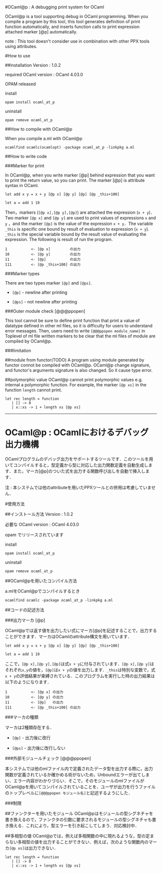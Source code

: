 #OCaml@p : A debugging print system for OCaml

OCaml@p is a tool supporting debug in OCaml programming. When you compile a program by this tool, this tool generates definition of print function automatically, and inserts function calls to print expression attached marker [@p] automatically.

note : This tool doesn't consider use in combination with other PPX tools using attributes.

#How to use

##installation
Version : 1.0.2

required OCaml version : OCaml 4.03.0

OPAM released

install

```
opam install ocaml_at_p
```

uninstall

```
opam remove ocaml_at_p
```

##How to compile with OCaml@p

When you compile a.ml with OCaml@p

```
ocamlfind ocamlc(ocamlopt) -package ocaml_at_p -linkpkg a.ml
```

##How to write code

###Marker for print

In OCaml@p, when you write marker [@p] behind expression that you want to print the return value, so you can print. The marker [@p] is attribute syntax in OCaml.

```
let add x y = x + y [@p x] [@p y] [@p] [@p _this+100]

let a = add 1 10
```

Then，markers (`[@p x],[@p y],[@p]`) are attached the expression (`x + y`)．Two marker `[@p x]` and `[@p y]` are used to print values of expressions `x` and `y` ，and the marker `[@p]` is the value of the expression `x + y`．The variable `_this` is specific one bound by result of evaluation to expression (`x + y`). `_this` is the special variable bound by the result value of evaluating the expression. The following is result of run the program.

```
1 			<- [@p x]         の出力
10			<- [@p y]         の出力
11			<- [@p]           の出力
111         <- [@p _this+100] の出力
```

###Marker types

There are two types marker `[@p]` and `[@ps]`.

* `[@p]` - newline after printing

* `[@ps]` - not newline after printing

###Outer module check [@@@ppopen]

This tool cannot be sure to define print function that print a value of datatype defined in other ml files, so it is difficulty for users to understand error messages. Then, users need to write `[@@@ppopen module_name]` in Toplevel of ml file written markers to be clear that the ml files of module are compiled by OCaml@p.

###limitation

##module from functor(TODO)
A program using module generated by functor connot be compiled with OCaml@p. OCaml@p change signature, and functor's arguments signature is also changed. So it cause type error.

##polymorphic value
OCaml@p cannot print polymorphic values e.g. internal a polymorphic function. For example, the marker `[@p xs]` in the function `length` cannot print.

```
let rec length = function
   | [] -> 0
   | x::xs -> 1 + length xs [@p xs]
```

---

# OCaml@p : OCamlにおけるデバッグ出力機構 

OCamlプログラムのデバッグ出力をサポートするツールです．このツールを用いてコンパイルすると，型定義から型に対応した出力関数定義を自動生成します．また，マーカ[@p]のついた式を出力する関数呼び出しを自動で挿入します．

注 : 本システムでは他のattributeを用いたPPXツールとの併用は考慮していません．

#使用方法

##インストール方法
Version : 1.0.2

必要な OCaml version : OCaml 4.03.0

opam でリリースされています

install

```
opam install ocaml_at_p
```

uninstall

```
opam remove ocaml_at_p
```

##OCaml@pを用いたコンパイル方法

a.mlをOCaml@pでコンパイルするとき

```
ocamlfind ocamlc -package ocaml_at_p -linkpkg a.ml
```

##コードの記述方法

###出力マーカ [@p]

OCaml@pでは返す値を出力したい式にマーカ[@p]を記述することで，出力することができます．マーカはOCamlのattribute構文を用いています．


```
let add x y = x + y [@p x] [@p y] [@p] [@p _this+100]

let a = add 1 10
```

ここで，`[@p x],[@p y],[@p]`は式`x + y`に付与されています．`[@p x],[@p y]`はそれぞれ`x,y`の値を，`[@p]`は`x + y`の値を出力します．`_this`は特別な変数で，式`x + y`の評価結果が束縛されている．このプログラムを実行した時の出力結果は以下のようになります．

```
1 			<- [@p x] の出力
10			<- [@p y] の出力
11			<- [@p]   の出力
111         <- [@p _this+100] の出力
```

###マーカの種類

マーカは2種類存在する．

* `[@p]` - 出力後に改行

* `[@ps]` - 出力後に改行しない

###外部モジュールチェック [@@@ppopen]

本システムでは他のmlファイル内で定義されたデータ型を出力する際に，出力関数が定義されているか確かめる術がないため，Unboundエラーが出てしまい、エラー内容がわかりづらい．そこで，そのモジュールのmlファイルがOCaml@pを用いてコンパイルされていることを、ユーザが出力を行うファイルのトップレベルに`[@@@ppopen モジュール名]`と記述するようにした．

###制限

##ファンクターを用いたモジュール
OCaml@pはモジュールの型シグネチャを書き換えるので，ファンクタの引数に要求されるモジュールの型シグネチャも書き換える．これにより，型エラーを引き起こしてしまう．対応検討中．

##多相型の値
OCaml@pでは，例えば多相関数の中に現れるような，型の定まらない多相型の値を出力することができない．例えば，次のような関数内のマーカ`[@p xs]`は出力できない．

```
let rec length = function
   | [] -> 0
   | x::xs -> 1 + length xs [@p xs]
```
